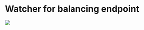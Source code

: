# Watcher for balancing endpoint

![](https://raw.githubusercontent.com/vaishutin/gslb-operator/main/docs/driver/structure.drawio.svg)
